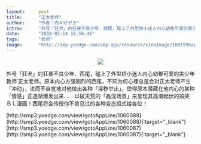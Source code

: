 ```yaml
---
layout:     post
title:      "正太老师"
author:     "作者：内々けやき"
intro:      "外号「狂犬」的狂暴不良少年．西尾，碰上了外型娇小迷人内心幼稚可爱的美少年教师˙正太老师。原本内心方强刚烈的西尾，不知为何心裡总是会对正太老师产生「冲动」，进而不自觉地对他做出各种「淫秽举止」，使得原本潜藏在他内心的某种「情感」正逐渐爆发出来…… 以破天荒的「姦淫场景」来呈现其高潮起伏的搞笑ＢＬ漫画！西尾将会传授你不曾见过的各种变态招式给各位！"
date:       "2018-02-14 16:56:46"
tags:       "老师"
image:      "http://smp.yoedge.com/smp-app/resource/viewImage/1001996appline.png"
---
```

<div style="text-align: center">
<p><img src="http://smp.yoedge.com/smp-app/resource/viewImage/1001996appline.png"/></p>
</div>
<p class="post-meta">
<span>外号「狂犬」的狂暴不良少年．西尾，碰上了外型娇小迷人内心幼稚可爱的美少年教师˙正太老师。原本内心方强刚烈的西尾，不知为何心裡总是会对正太老师产生「冲动」，进而不自觉地对他做出各种「淫秽举止」，使得原本潜藏在他内心的某种「情感」正逐渐爆发出来…… 以破天荒的「姦淫场景」来呈现其高潮起伏的搞笑ＢＬ漫画！西尾将会传授你不曾见过的各种变态招式给各位！</span>
</p>
[http://smp3.yoedge.com/view/gotoAppLine/1060088](http://smp3.yoedge.com/view/gotoAppLine/1060088){:target="_blank"}
[http://smp3.yoedge.com/view/gotoAppLine/1060087](http://smp3.yoedge.com/view/gotoAppLine/1060087){:target="_blank"}


